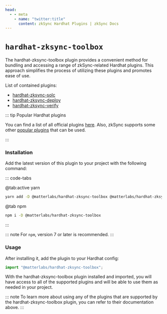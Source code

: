 ```yaml
---
head:
  - - meta
    - name: "twitter:title"
      content: zkSync Hardhat Plugins | zkSync Docs
---
```


# `hardhat-zksync-toolbox`

The hardhat-zksync-toolbox plugin provides a convenient method for bundling and accessing a range of zkSync-related Hardhat plugins. This approach simplifies the process of utilizing these plugins and promotes ease of use.

List of contained plugins:

- [hardhat-zksync-solc](./hardhat-zksync-solc.md)
- [hardhat-zksync-deploy](./hardhat-zksync-deploy.md)
- [hardhat-zksync-verify](./hardhat-zksync-verify.md)

::: tip Popular Hardhat plugins

You can find a list of all official plugins [here](./getting-started.md). Also, zkSync supports some other [popular plugins](./other-plugins.md) that can be used.

:::

### Installation

Add the latest version of this plugin to your project with the following command:

::: code-tabs

@tab:active yarn

```bash
yarn add -D @matterlabs/hardhat-zksync-toolbox @matterlabs/hardhat-zksync-solc @matterlabs/hardhat-zksync-chai-matchers @matterlabs/hardhat-zksync-deploy @matterlabs/hardhat-zksync-verify @nomicfoundation/hardhat-verify @nomiclabs/hardhat-ethers ethers chai zksync-ethers
```

@tab npm

```bash
npm i -D @matterlabs/hardhat-zksync-toolbox
```

:::

::: note
For `npm`, version 7 or later is recommended.
:::

### Usage

After installing it, add the plugin to your Hardhat config:

```javascript
import "@matterlabs/hardhat-zksync-toolbox";
```

With the hardhat-zksync-toolbox plugin installed and imported, you will have access to all of the supported plugins and will be able to use them as needed in your project.

::: note
To learn more about using any of the plugins that are supported by the hardhat-zksync-toolbox plugin, you can refer to their documentation above.
:::
